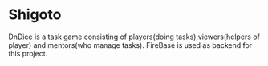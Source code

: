 # Shigoto

DnDice is a task game consisting of players(doing tasks),viewers(helpers of player) and mentors(who manage tasks).
FireBase is used as backend for this project.